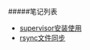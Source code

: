 #####笔记列表

- [supervisor安装使用](https://www.633521.com/book/supervisor.html)
- [rsync文件同步](https://www.633521.com/book/rsync.html)
